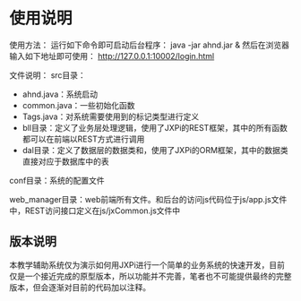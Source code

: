# 使用说明
使用方法：
运行如下命令即可启动后台程序：
java -jar ahnd.jar &
然后在浏览器输入如下地址即可使用：
http://127.0.0.1:10002/login.html

文件说明：
src目录：

- ahnd.java：系统启动
- common.java：一些初始化函数
- Tags.java：对系统需要使用到的标记类型进行定义
- bll目录：定义了业务层处理逻辑，使用了JXPi的REST框架，其中的所有函数都可以在前端以REST方式进行调用
- dal目录：定义了数据层的数据类和，使用了JXPi的ORM框架，其中的数据类直接对应于数据库中的表

conf目录：系统的配置文件

web_manager目录：web前端所有文件。和后台的访问js代码位于js/app.js文件中，REST访问接口定义在js/jxCommon.js文件中

## 版本说明
本教学辅助系统仅为演示如何用JXPi进行一个简单的业务系统的快速开发，目前仅是一个接近完成的原型版本，所以功能并不完善，笔者也不可能提供最终的完整版本，但会逐渐对目前的代码加以注释。


